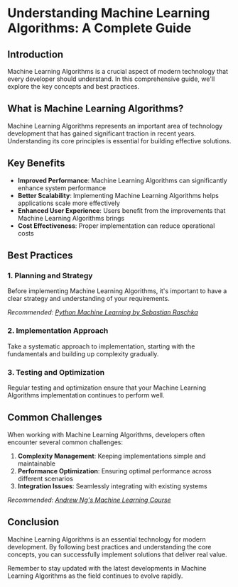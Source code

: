 # Understanding Machine Learning Algorithms: A Complete Guide

## Introduction

Machine Learning Algorithms is a crucial aspect of modern technology that every developer should understand. In this comprehensive guide, we'll explore the key concepts and best practices.

## What is Machine Learning Algorithms?

Machine Learning Algorithms represents an important area of technology development that has gained significant traction in recent years. Understanding its core principles is essential for building effective solutions.

## Key Benefits

- **Improved Performance**: Machine Learning Algorithms can significantly enhance system performance
- **Better Scalability**: Implementing Machine Learning Algorithms helps applications scale more effectively  
- **Enhanced User Experience**: Users benefit from the improvements that Machine Learning Algorithms brings
- **Cost Effectiveness**: Proper implementation can reduce operational costs

## Best Practices

### 1. Planning and Strategy

Before implementing Machine Learning Algorithms, it's important to have a clear strategy and understanding of your requirements.

*Recommended: <a href="https://amazon.com/dp/B08N5WRWNW?tag=aiblogcontent-20" target="_blank" rel="nofollow sponsored">Python Machine Learning by Sebastian Raschka</a>*


### 2. Implementation Approach

Take a systematic approach to implementation, starting with the fundamentals and building up complexity gradually.

### 3. Testing and Optimization

Regular testing and optimization ensure that your Machine Learning Algorithms implementation continues to perform well.

## Common Challenges

When working with Machine Learning Algorithms, developers often encounter several common challenges:

1. **Complexity Management**: Keeping implementations simple and maintainable
2. **Performance Optimization**: Ensuring optimal performance across different scenarios
3. **Integration Issues**: Seamlessly integrating with existing systems


*Recommended: <a href="https://coursera.org/learn/machine-learning" target="_blank" rel="nofollow sponsored">Andrew Ng's Machine Learning Course</a>*

## Conclusion

Machine Learning Algorithms is an essential technology for modern development. By following best practices and understanding the core concepts, you can successfully implement solutions that deliver real value.

Remember to stay updated with the latest developments in Machine Learning Algorithms as the field continues to evolve rapidly.